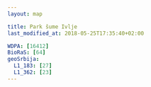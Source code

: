 ```yaml
---
layout: map

title: Park šume Ivlje
last_modified_at: 2018-05-25T17:35:40+02:00

WDPA: [16412]
BioRaS: [64]
geoSrbija:
  L1_183: [27]
  L1_362: [23]
---
```

